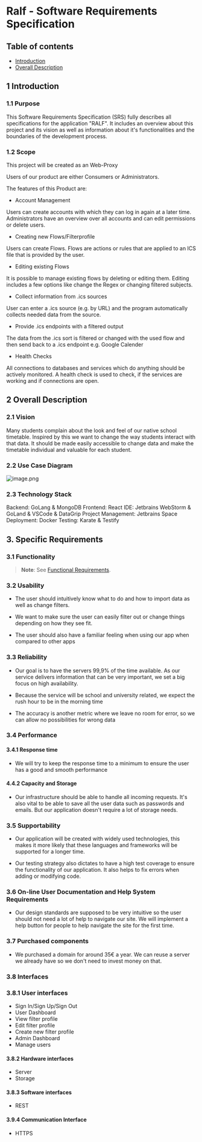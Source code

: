 # **Ralf - Software Requirements Specification**

## Table of contents

* [Introduction](#introduction)
* [Overall Description](#overall-description)

## 1 Introduction

### 1.1 Purpose

This Software Requirements Specification (SRS) fully describes all specifications for the application "RALF". It includes an overview about this project and its vision as well as information about it's functionalities and the boundaries of the development process.

### 1.2 Scope

This project will be created as an Web-Proxy

Users of our product are either Consumers or Administrators.

The features of this Product are:

- Account Management

Users can create accounts with which they can log in again at a later time. Administrators have an overview over all accounts and can edit permissions or delete users.

- Creating new Flows/Filterprofile

Users can create Flows. Flows are actions or rules that are applied to an ICS file that is provided by the user.

- Editing existing Flows

It is possible to manage existing flows by deleting or editing them. Editing includes a few options like change the Regex or changing filtered subjects.

- Collect information from .ics sources

User can enter a .ics source (e.g. by URL) and the program automatically collects needed data from the source.

- Provide .ics endpoints with a filtered output

The data from the .ics sort is filtered or changed with the used flow and then send back to a .ics endpoint e.g. Google Calender

- Health Checks

All connections to databases and services which do anything should be actively monitored. A health check is used to check, if the services are working and if connections are open.

## 2 Overall Description

### 2.1 Vision
Many students complain about the look and feel of our native school timetable. Inspired by this we want to change the way students interact with that data. It should be made easily accessible to change data and make the timetable individual and valuable for each student.

### 2.2 Use Case Diagram
![image.png](https://cdn.discordapp.com/attachments/1032247172562948197/1032257766615679037/Screenshot_2022-10-19_at_13.43.44.png)

### 2.3 Technology Stack
Backend: GoLang & MongoDB
Frontend: React
IDE: Jetbrains WebStorm & GoLand & VSCode & DataGrip
Project Management: Jetbrains Space
Deployment: Docker
Testing: Karate & Testify

## 3. Specific Requirements

### 3.1 Functionality
> **Note**: See [Functional Requirements](./functional-requirements).

### 3.2 Usability

- The user should intuitively know what to do and how to import data as well as change filters.

- We want to make sure the user can easily filter out or change things depending on how they see fit. 

- The user should also have a familiar feeling when using our app when compared to other apps

### 3.3 Reliability

- Our goal is to have the servers 99,9% of the time available. As our service delivers information that can be very important, we set a big focus on high availability.

- Because the service will be school and university related, we expect the rush hour to be in the morning time

- The accuracy is another metric where we leave no room for error, so we can allow no possibilities for wrong data

### 3.4 Performance

#### 3.4.1 Response time
 
- We will try to keep the response time to a minimum to ensure the user has a good and smooth performance

#### 4.4.2 Capacity and Storage

- Our infrastructure should be able to handle all incoming requests. It's also vital to be able to save all the user data such as passwords and emails. But our application doesn't require a lot of storage needs.


### 3.5 Supportability 

- Our application will be created with widely used technologies, this makes it more likely that these languages and frameworks will be supported for a longer time. 

- Our testing strategy also dictates to have a high test coverage to ensure the functionality of our application. It also helps to fix errors when adding or modifying code.


### 3.6 On-line User Documentation and Help System Requirements 

- Our design standards are supposed to be very intuitive so the user should not need a lot of help to navigate our site. We will implement a help button for people to help navigate the site for the first time.

### 3.7 Purchased components

- We purchased a domain for around 35€ a year. We can reuse a server we already have so we don't need to invest money on that.

### 3.8 Interfaces


### 3.8.1 User interfaces

- Sign In/Sign Up/Sign Out
- User Dashboard
- View filter profile
- Edit filter profile
- Create new filter profile
- Admin Dashboard
- Manage users

#### 3.8.2 Hardware interfaces

- Server
- Storage

#### 3.8.3 Software interfaces

- REST

#### 3.9.4 Communication Interface

- HTTPS
